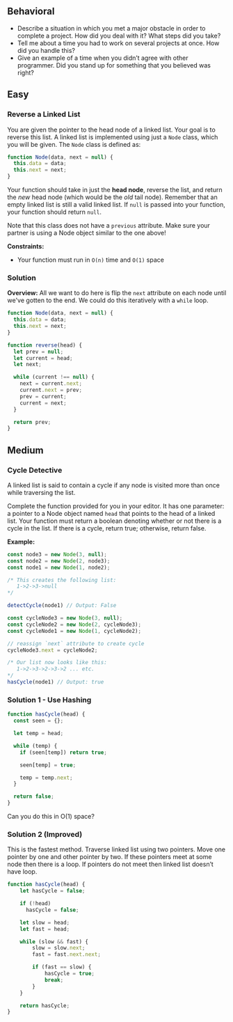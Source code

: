 ## Behavioral

* Describe a situation in which you met a major obstacle in order to complete a project. How did you deal with it? What steps did you take?
* Tell me about a time you had to work on several projects at once. How did you handle this?
* Give an example of a time when you didn’t agree with other programmer. Did you stand up for something that you believed was right?

## Easy
### Reverse a Linked List

You are given the pointer to the head node of a linked list. Your goal is to reverse this list. A linked list is implemented using just a `Node` class, which you will be given. The `Node` class is defined as:

```js
function Node(data, next = null) {
  this.data = data;
  this.next = next;
}
```

Your function should take in just the **head node**, reverse the list, and return the _new_ head node (which would be the _old_ tail node). Remember that an empty linked list is still a valid linked list. If `null` is passed into your function, your function should return `null`.

Note that this class does not have a `previous` attribute. Make sure your partner is using a Node object similar to the one above!

**Constraints:**

* Your function must run in `O(n)` time and `O(1)` space

### Solution

**Overview:** All we want to do here is flip the `next` attribute on each node until we've gotten to the end. We could do this iteratively with a `while` loop.

```js
function Node(data, next = null) {
  this.data = data;
  this.next = next;
}

function reverse(head) {
  let prev = null;
  let current = head;
  let next;

  while (current !== null) {
    next = current.next;
    current.next = prev;
    prev = current;
    current = next;
  }

  return prev;
}
```

## Medium
### Cycle Detective

A linked list is said to contain a cycle if any node is visited more than once while traversing the list.

Complete the function provided for you in your editor. It has one parameter: a pointer to a Node object named `head` that points to the head of a linked list. Your function must return a boolean denoting whether or not there is a cycle in the list. If there is a cycle, return true; otherwise, return false.

**Example:**
```js
const node3 = new Node(3, null);
const node2 = new Node(2, node3);
const node1 = new Node(1, node2);

/* This creates the following list:
   1->2->3->null
*/

detectCycle(node1) // Output: False

const cycleNode3 = new Node(3, null);
const cycleNode2 = new Node(2, cycleNode3);
const cycleNode1 = new Node(1, cycleNode2);

// reassign `next` attribute to create cycle
cycleNode3.next = cycleNode2;

/* Our list now looks like this:
   1->2->3->2->3->2 ... etc.  
*/
hasCycle(node1) // Output: true
```

### Solution 1 - Use Hashing

```js
function hasCycle(head) {
  const seen = {};

  let temp = head;

  while (temp) {
    if (seen[temp]) return true;

    seen[temp] = true;

    temp = temp.next;
  }

  return false;
}
```


Can you do this in O(1) space?

### Solution 2 (Improved)

This is the fastest method. Traverse linked list using two pointers.  Move one pointer by one and other pointer by two.  If these pointers meet at some node then there is a loop.  If pointers do not meet then linked list doesn’t have loop.

```js
function hasCycle(head) {
    let hasCycle = false;

    if (!head)
      hasCycle = false;

    let slow = head;
    let fast = head;

    while (slow && fast) {
        slow = slow.next;
        fast = fast.next.next;

        if (fast == slow) {
            hasCycle = true;
            break;
        }
    }

    return hasCycle;
}
```
